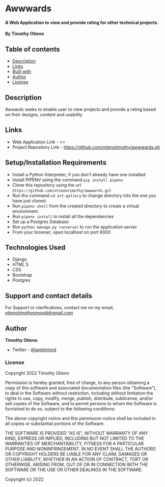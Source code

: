 # Awwwards

#### A Web Application to view and provide rating for other technical projects.

#### By **Timothy Otieno**

## Table of contents

- [Description](#description)
- [Links](#links)
- [Built with](#technologies-used)
- [Author](#author)
- [License](#license)

## Description

Awwards seeks to enable user to view projects and provide a rating based on their designs, content and usability 

## Links

- Web Application Link - <>
- Project Repository Link - <https://github.com/otienotimothy/awwwards.git>

## Setup/Installation Requirements

- Install a Python Interpreter, if you don't already have one installed
- Install PIPENV using the command `pip install pipenv`
- Clone this repository using the url `https://github.com/otienotimothy/awwwards.git`
- Run the command `cd art-gallery` to change directory into the one you have just cloned
- Run `pipenv shell` from the created directory to create a virtual environment
- Run `pipenv install` to install all the dependencies
- Set up a Postgres Database
- Run `python manage.py runserver` to run the application server
- From your browser, open localhost on port 8000

## Technologies Used

- Django
- HTML 5
- CSS
- Bootstrap
- Postgres

## Support and contact details

For Support or clarifications, contact me on my email, <otienotimothyomondi@gmail.com>

## Author

**Timothy Otieno**

- Twitter - [@iamtimlord](https://twitter.com/iamtimlord)

### License

Copyright 2022 Timothy Otieno

Permission is hereby granted, free of charge, to any person obtaining a copy of this software and associated documentation files (the "Software"), to deal in the Software without restriction, including without limitation the rights to use, copy, modify, merge, publish, distribute, sublicense, and/or sell copies of the Software, and to permit persons to whom the Software is furnished to do so, subject to the following conditions:

The above copyright notice and this permission notice shall be included in all copies or substantial portions of the Software.

THE SOFTWARE IS PROVIDED "AS IS", WITHOUT WARRANTY OF ANY KIND, EXPRESS OR IMPLIED, INCLUDING BUT NOT LIMITED TO THE WARRANTIES OF MERCHANTABILITY, FITNESS FOR A PARTICULAR PURPOSE AND NONINFRINGEMENT. IN NO EVENT SHALL THE AUTHORS OR COPYRIGHT HOLDERS BE LIABLE FOR ANY CLAIM, DAMAGES OR OTHER LIABILITY, WHETHER IN AN ACTION OF CONTRACT, TORT OR OTHERWISE, ARISING FROM, OUT OF OR IN CONNECTION WITH THE SOFTWARE OR THE USE OR OTHER DEALINGS IN THE SOFTWARE.

Copyright (c) 2022
